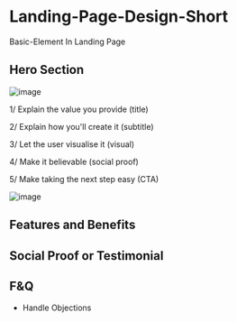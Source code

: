 # Landing-Page-Design-Short

Basic-Element In Landing Page

## Hero Section
![image](https://github.com/user-attachments/assets/27d5ed46-d782-40dc-8ecd-1518fe1b25dd)

1/ Explain the value you provide (title)

2/ Explain how you'll create it (subtitle)

3/ Let the user visualise it (visual)

4/ Make it believable (social proof)

5/ Make taking the next step easy (CTA)

![image](https://github.com/user-attachments/assets/0bf1eefc-85b3-45de-a26f-c6eb03e23a2c)


## Features and Benefits

## Social Proof or Testimonial

## F&Q
- Handle Objections
